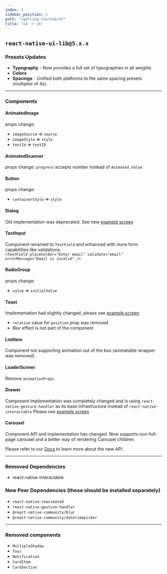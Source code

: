 ```yaml
---
index: 3
sidebar_position: 3
path: "/getting-started/v5"
title: "v4 -> v5"
---
```

## `react-native-ui-lib@5.x.x`

### Presets Updates

- **Typography** - Now provides a full set of typographies in all weights
- **Colors**
- **Spacings** - Unified both platforms to the same spacing presets (multiples of 4s).

--- 

### Components

#### AnimatedImage
props change:
- `imageSource` => `source`
- `imageStyle` => `style`
- `testId` => `testID`

#### AnimatedScanner
props change:
`progress` accepts number instead of `Animated.Value`

#### Button
props change:
- `containerStyle` => `style`

#### Dialog
Old implementation was deprecated. See new [example screen](https://github.com/wix/react-native-ui-lib/blob/master/demo/src/screens/componentScreens/DialogScreen.js)

#### TextInput
Component renamed to `TextField` and enhanced with more form capabilities like validations.  
`<TextField placeholder="Enter email" validate="email" errorMessage="Email is invalid" />`

#### RadioGroup
props change:
- `value` => `initialValue`

#### Toast
Implementation had slightly changed, please see [example screen](https://github.com/wix/react-native-ui-lib/blob/master/demo/src/screens/componentScreens/ToastsScreen.js)
- `relative` value for `position` prop was removed
- Blur effect is not part of the component

#### ListItem
Component not supporting animation out of the box (animatable wrapper was removed).

#### LoaderScreen
Remove `animationProps`

#### Drawer
Component implementation was completely changed and is using `react-native-gesture-handler` as its base infrastructure instead of `react-native-interactable`
Please see [example screen](https://github.com/wix/react-native-ui-lib/blob/master/demo/src/screens/componentScreens/DrawerScreen.tsx)

#### Carousel
Component API and implementation has changed. 
Now supports non-full-page carousel and a better way of rendering Carousel children.

Please refer to our [Docs](https://wix.github.io/react-native-ui-lib/) to learn more about the new API.

--- 
### Removed Dependencies
- react-native-interactable

### New Peer Dependencies (these should be installed separately)
- `react-native-reanimated`
- `react-native-gesture-handler`
- `@react-native-community/blur`
- `@react-native-community/datetimepicker`

---

### Removed components

- `MultipleShadow`
- `Tour`
- `Notification`
- `CardItem`
- `CardSection`
